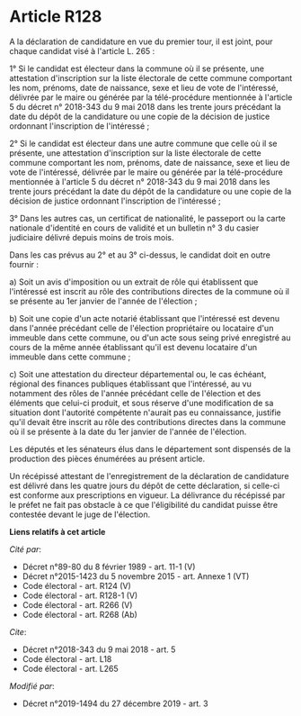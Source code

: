 # Article R128

A la déclaration de candidature en vue du premier tour, il est joint, pour chaque candidat visé à l'article L. 265 :

1° Si le candidat est électeur dans la commune où il se présente, une attestation d'inscription sur la liste électorale de
cette commune comportant les nom, prénoms, date de naissance, sexe et lieu de vote de l'intéressé, délivrée par le maire ou
générée par la télé-procédure mentionnée à l'article 5 du décret n° 2018-343 du 9 mai 2018 dans les trente jours précédant la
date du dépôt de la candidature ou une copie de la décision de justice ordonnant l'inscription de l'intéressé ;

2° Si le candidat est électeur dans une autre commune que celle où il se présente, une attestation d'inscription sur la liste
électorale de cette commune comportant les nom, prénoms, date de naissance, sexe et lieu de vote de l'intéressé, délivrée par
le maire ou générée par la télé-procédure mentionnée à l'article 5 du décret n° 2018-343 du 9 mai 2018 dans les trente jours
précédant la date du dépôt de la candidature ou une copie de la décision de justice ordonnant l'inscription de l'intéressé ;

3° Dans les autres cas, un certificat de nationalité, le passeport ou la carte nationale d'identité en cours de validité et
un bulletin n° 3 du casier judiciaire délivré depuis moins de trois mois.

Dans les cas prévus au 2° et au 3° ci-dessus, le candidat doit en outre fournir :

a) Soit un avis d'imposition ou un extrait de rôle qui établissent que l'intéressé est inscrit au rôle des contributions
directes de la commune où il se présente au 1er janvier de l'année de l'élection ;

b) Soit une copie d'un acte notarié établissant que l'intéressé est devenu dans l'année précédant celle de l'élection
propriétaire ou locataire d'un immeuble dans cette commune, ou d'un acte sous seing privé enregistré au cours de la même
année établissant qu'il est devenu locataire d'un immeuble dans cette commune ;

c) Soit une attestation du directeur départemental ou, le cas échéant, régional des finances publiques établissant que
l'intéressé, au vu notamment des rôles de l'année précédant celle de l'élection et des éléments que celui-ci produit, et sous
réserve d'une modification de sa situation dont l'autorité compétente n'aurait pas eu connaissance, justifie qu'il devait
être inscrit au rôle des contributions directes dans la commune où il se présente à la date du 1er janvier de l'année de
l'élection.

Les députés et les sénateurs élus dans le département sont dispensés de la production des pièces énumérées au présent
article.

Un récépissé attestant de l'enregistrement de la déclaration de candidature est délivré dans les quatre jours du dépôt de
cette déclaration, si celle-ci est conforme aux prescriptions en vigueur. La délivrance du récépissé par le préfet ne fait
pas obstacle à ce que l'éligibilité du candidat puisse être contestée devant le juge de l'élection.

**Liens relatifs à cet article**

_Cité par_:

  - Décret n°89-80 du 8 février 1989 - art. 11-1 (V)
  - Décret n°2015-1423 du 5 novembre 2015 - art. Annexe 1 (VT)
  - Code électoral - art. R124 (V)
  - Code électoral - art. R128-1 (V)
  - Code électoral - art. R266 (V)
  - Code électoral - art. R268 (Ab)

_Cite_:

  - Décret n°2018-343 du 9 mai 2018 - art. 5
  - Code électoral - art. L18
  - Code électoral - art. L265

_Modifié par_:

  - Décret n°2019-1494 du 27 décembre 2019 - art. 3

